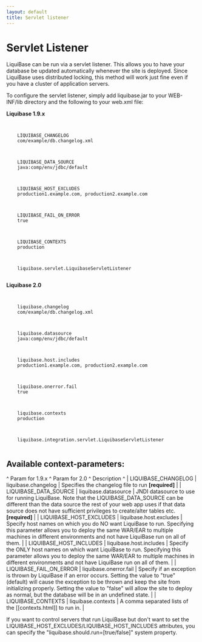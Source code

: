 ```yaml
---
layout: default
title: Servlet listener
---
```


# Servlet Listener #

LiquiBase can be run via a servlet listener. This allows you to have your database be updated automatically whenever the site is deployed. Since LiquiBase uses distributed locking, this method will work just fine even if you have a cluster of application servers.

To configure the servlet listener, simply add liquibase.jar to your WEB-INF/lib directory and the following to your web.xml file:

**Liquibase 1.9.x**

<code xml>
<context-param>
    <param-name>LIQUIBASE_CHANGELOG</param-name>
    <param-value>com/example/db.changelog.xml</param-value>
</context-param>

<context-param>
    <param-name>LIQUIBASE_DATA_SOURCE</param-name>
    <param-value>java:comp/env/jdbc/default</param-value>
</context-param>

<context-param>
    <param-name>LIQUIBASE_HOST_EXCLUDES</param-name>
    <param-value>production1.example.com, production2.example.com</param-value>
</context-param>

<context-param>
    <param-name>LIQUIBASE_FAIL_ON_ERROR</param-name>
    <param-value>true</param-value>
</context-param>

<context-param>
    <param-name>LIQUIBASE_CONTEXTS</param-name>
    <param-value>production</param-value>
</context-param>

<listener>
    <listener-class>liquibase.servlet.LiquibaseServletListener</listener-class>
</listener>
</code>                

**Liquibase 2.0**

<code xml>
<context-param>
    <param-name>liquibase.changelog</param-name>
    <param-value>com/example/db.changelog.xml</param-value>
</context-param>

<context-param>
    <param-name>liquibase.datasource</param-name>
    <param-value>java:comp/env/jdbc/default</param-value>
</context-param>

<context-param>
    <param-name>liquibase.host.includes</param-name>
    <param-value>production1.example.com, production2.example.com</param-value>
</context-param>

<context-param>
    <param-name>liquibase.onerror.fail</param-name>
    <param-value>true</param-value>
</context-param>

<context-param>
    <param-name>liquibase.contexts</param-name>
    <param-value>production</param-value>
</context-param>

<listener>
    <listener-class>liquibase.integration.servlet.LiquibaseServletListener</listener-class>
</listener>
</code>  

## Available context-parameters: ##

^ Param for 1.9.x ^ Param for 2.0 ^ Description ^
| LIQUIBASE_CHANGELOG | liquibase.changelog | Specifies the changelog file to run **[required]**  | 
| LIQUIBASE_DATA_SOURCE | liquibase.datasource | JNDI datasource to use for running LiquiBase. Note that the LIQUIBASE_DATA_SOURCE can be different than the data source the rest of your web app uses if that data source does not have sufficient privileges to create/alter tables etc. **[required]**  | 
| LIQUIBASE_HOST_EXCLUDES | liquibase.host.excludes | Specify host names on which you do NO want LiquiBase to run. Specifying this parameter allows you to deploy the same WAR/EAR to multiple machines in different environments and not have LiquiBase run on all of them.  | 
| LIQUIBASE_HOST_INCLUDES | liquibase.host.includes | Specify the ONLY host names on which want LiquiBase to run. Specifying this parameter allows you to deploy the same WAR/EAR to multiple machines in different environments and not have LiquiBase run on all of them.  | 
| LIQUIBASE_FAIL_ON_ERROR | liquibase.onerror.fail | Specify if an exception is thrown by LiquiBase if an error occurs. Setting the value to "true" (default) will cause the exception to be thrown and keep the site from initializing properly. Setting the value to "false" will allow the site to deploy as normal, but the database will be in an undefined state.  | 
| LIQUIBASE_CONTEXTS | liquibase.contexts | A comma separated lists of the [[contexts.html]] to run in.  |

If you want to control servers that run LiquiBase but don't want to set the LIQUIBASE_HOST_EXCLUDES/LIQUIBASE_HOST_INCLUDES attributes, you can specify the "liquibase.should.run=[true/false]" system property.
